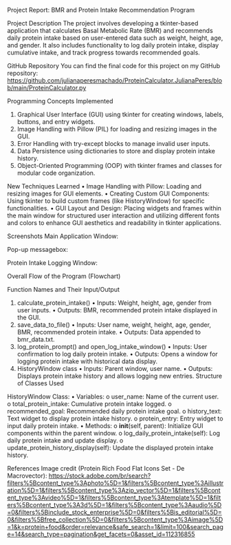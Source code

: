 Project Report: BMR and Protein Intake Recommendation Program

Project Description
The project involves developing a tkinter-based application that calculates Basal Metabolic Rate (BMR) and recommends daily protein intake based on user-entered data such as weight, height, age, and gender. It also includes functionality to log daily protein intake, display cumulative intake, and track progress towards recommended goals.

GitHub Repository
You can find the final code for this project on my GitHub repository: https://github.com/julianaperesmachado/ProteinCalculator.JulianaPeres/blob/main/ProteinCalculator.py

Programming Concepts Implemented
1.	Graphical User Interface (GUI) using tkinter for creating windows, labels, buttons, and entry widgets.
2.	Image Handling with Pillow (PIL) for loading and resizing images in the GUI.
3.	Error Handling with try-except blocks to manage invalid user inputs.
4.	Data Persistence using dictionaries to store and display protein intake history.
5.	Object-Oriented Programming (OOP) with tkinter frames and classes for modular code organization.

New Techniques Learned
•	Image Handling with Pillow: Loading and resizing images for GUI elements.
•	Creating Custom GUI Components: Using tkinter to build custom frames (like HistoryWindow) for specific functionalities.
•	GUI Layout and Design: Placing widgets and frames within the main window for structured user interaction and utilizing different fonts and colors to enhance GUI aesthetics and readability in tkinter applications.

Screenshots
  Main Application Window: 
 
  Pop-up messagebox:
 
  Protein Intake Logging Window: 

Overall Flow of the Program (Flowchart)
 
Function Names and Their Input/Output
1.	calculate_protein_intake()
•	Inputs: Weight, height, age, gender from user inputs.
•	Outputs: BMR, recommended protein intake displayed in the GUI.
2.	save_data_to_file()
•	Inputs: User name, weight, height, age, gender, BMR, recommended protein intake.
•	Outputs: Data appended to bmr_data.txt.
3.	log_protein_prompt() and open_log_intake_window()
•	Inputs: User confirmation to log daily protein intake.
•	Outputs: Opens a window for logging protein intake with historical data display.
4.	HistoryWindow class
•	Inputs: Parent window, user name.
•	Outputs: Displays protein intake history and allows logging new entries.
Structure of Classes Used

HistoryWindow Class:
•	Variables:
  o	user_name: Name of the current user.
  o	total_protein_intake: Cumulative protein intake logged.
  o	recommended_goal: Recommended daily protein intake goal.
  o	history_text: Text widget to display protein intake history.
o	protein_entry: Entry widget to input daily protein intake.
•	Methods:
  o	__init__(self, parent): Initialize GUI components within the parent window.
  o	log_daily_protein_intake(self): Log daily protein intake and update display.
  o	update_protein_history_display(self): Update the displayed protein intake history.

References
Image credit (Protein Rich Food Flat Icons Set - De Macrovector): 
https://stock.adobe.com/br/search?filters%5Bcontent_type%3Aphoto%5D=1&filters%5Bcontent_type%3Aillustration%5D=1&filters%5Bcontent_type%3Azip_vector%5D=1&filters%5Bcontent_type%3Avideo%5D=1&filters%5Bcontent_type%3Atemplate%5D=1&filters%5Bcontent_type%3A3d%5D=1&filters%5Bcontent_type%3Aaudio%5D=0&filters%5Binclude_stock_enterprise%5D=0&filters%5Bis_editorial%5D=0&filters%5Bfree_collection%5D=0&filters%5Bcontent_type%3Aimage%5D=1&k=protein+food&order=relevance&safe_search=1&limit=100&search_page=14&search_type=pagination&get_facets=0&asset_id=112316855
